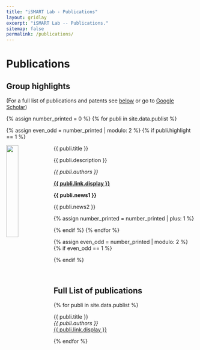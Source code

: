 ```yaml
---
title: "iSMART Lab - Publications"
layout: gridlay
excerpt: "iSMART Lab -- Publications."
sitemap: false
permalink: /publications/
---
```


# Publications

## Group highlights

(For a full list of publications and patents see [below](#full-list-of-publications) or go to [Google Scholar](https://scholar.google.com/citations?hl=en&user=V8pn4tIAAAAJ&view_op=list_works&sortby=pubdate))

{% assign number_printed = 0 %}
{% for publi in site.data.publist %}

{% assign even_odd = number_printed | modulo: 2 %}
{% if publi.highlight == 1 %}

<div class="row">

 <div class="col-sm-12 clearfix">
  <div class="well">
   <pubtit>{{ publi.title }}</pubtit>
   <img src="{{ site.url }}{{ site.baseurl }}/images/pubpic/{{ publi.image }}" class="img-responsive" width="25%" style="aspect-ratio: 1.8;float: left" />
   <p>{{ publi.description }}</p>
   <p><em>{{ publi.authors }}</em></p>
   <p><strong><a href="{{ publi.link.url }}">{{ publi.link.display }}</a></strong></p>
   <p class="text-danger"><strong> {{ publi.news1 }}</strong></p>
   <p> {{ publi.news2 }}</p>
  </div>
 </div>

</div>

{% assign number_printed = number_printed | plus: 1 %}

{% endif %}
{% endfor %}

{% assign even_odd = number_printed | modulo: 2 %}
{% if even_odd == 1 %}
</div>
{% endif %}

<p> &nbsp; </p>



## Full List of publications

{% for publi in site.data.publist %}

  {{ publi.title }} <br />
  <em>{{ publi.authors }} </em><br /><a href="{{ publi.link.url }}">{{ publi.link.display }}</a>

{% endfor %}
